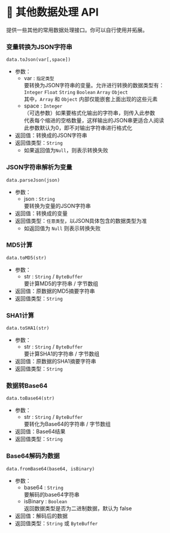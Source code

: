 # 🧰 其他数据处理 API

提供一些其他的常用数据处理接口。你可以自行使用并拓展。

### 变量转换为JSON字符串

`data.toJson(var[,space])`

- 参数：
  - var : `指定类型`  
    要转换为JSON字符串的变量。允许进行转换的数据类型有：   
    `Integer` `Float` `String` `Boolean` `Array` `Object `  
    其中，`Array` 和 `Object` 内部仅能嵌套上面出现的这些元素
  - space : `Integer`  
    （可选参数）如果要格式化输出的字符串，则传入此参数  
    代表每个缩进的空格数量，这样输出的JSON串更适合人阅读  
    此参数默认为0，即不对输出字符串进行格式化
- 返回值：转换成的JSON字符串
- 返回值类型：`String`
  - 如果返回值为`Null`，则表示转换失败



### JSON字符串解析为变量

`data.parseJson(json)`

- 参数：
  - json : `String`  
    要转换为变量的JSON字符串
- 返回值：转换成的变量
- 返回值类型：`任意类型`，以JSON具体包含的数据类型为准
  - 如返回值为 `Null` 则表示转换失败



### MD5计算

`data.toMD5(str)`

- 参数：
  - str : `String` / `ByteBuffer`  
    要计算MD5的字符串 / 字节数组
- 返回值：原数据的MD5摘要字符串
- 返回值类型：`String`



### SHA1计算

`data.toSHA1(str)`

- 参数：
  - str : `String` / `ByteBuffer`  
    要计算SHA1的字符串 / 字节数组
- 返回值：原数据的SHA1摘要字符串
- 返回值类型：`String`



### 数据转Base64

`data.toBase64(str)`

- 参数：
  - str : `String` / `ByteBuffer`  
    要转化为Base64的字符串 / 字节数组
- 返回值：Base64结果
- 返回值类型：`String`



### Base64解码为数据

`data.fromBase64(base64, isBinary)`

- 参数：
  - base64 : `String`  
    要解码的base64字符串
  - isBinary : `Boolean`  
    返回数据类型是否为二进制数据，默认为 false
- 返回值：解码后的数据
- 返回值类型：`String` 或 `ByteBuffer`


